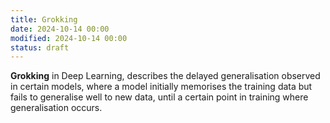 ```yaml
---
title: Grokking
date: 2024-10-14 00:00
modified: 2024-10-14 00:00
status: draft
---
```


**Grokking** in Deep Learning, describes the delayed generalisation observed in certain models, where a model initially memorises the training data but fails to generalise well to new data, until a certain point in training where generalisation occurs.
